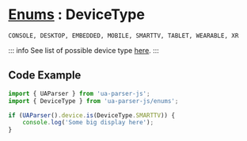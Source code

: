 # [Enums](/api/submodules/enums/overview) : DeviceType

```csv:no-line-numbers
CONSOLE, DESKTOP, EMBEDDED, MOBILE, SMARTTV, TABLET, WEARABLE, XR
```
::: info
See list of possible device type [here](/info/device/type).
:::


## Code Example

```js [detect-tv.js]
import { UAParser } from 'ua-parser-js'; 
import { DeviceType } from 'ua-parser-js/enums';

if (UAParser().device.is(DeviceType.SMARTTV)) {
    console.log('Some big display here');
}
```